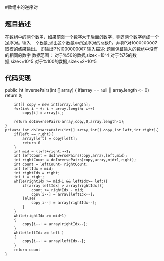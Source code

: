 #数组中的逆序对
## 题目描述
在数组中的两个数字，如果前面一个数字大于后面的数字，则这两个数字组成一个逆序对。输入一个数组,求出这个数组中的逆序对的总数P。并将P对1000000007取模的结果输出。 即输出P%1000000007 
输入描述:
题目保证输入的数组中没有的相同的数字
数据范围：
	对于%50的数据,size<=10^4
	对于%75的数据,size<=10^5
	对于%100的数据,size<=2*10^5

## 代码实现

   public int InversePairs(int [] array) {
        if(array == null || array.length <= 0)
            return 0;
         
        int[] copy = new int[array.length];
        for(int i = 0; i < array.length; i++)
            copy[i] = array[i];
        
        return doInversePairs(array,copy,0,array.length-1);
    }
    private int doInversePairs(int[] array,int[] copy,int left,int right){
        if(left == right){
            array[left] = copy[left];
            return 0;
        }
        int mid = (left+right)>>1;
        int leftCount = doInversePairs(copy,array,left,mid);
        int rightCount = doInversePairs(copy,array,mid+1,right);
        int count = leftCount+ rightCount;
        int leftIdx = mid;
        int rightIdx = right;
        int i = right;
        while(rightIdx >= mid+1 && leftIdx>= left){
            if(array[leftIdx] > array[rightIdx]){
                count += rightIdx - mid;
                copy[i--] = array[leftIdx--];
            }else{
                copy[i--] = array[rightIdx--];
            }
        }
        while(rightIdx >= mid+1)
        {
            copy[i--] = array[rightIdx--];
        }
        while(leftIdx >= left )
        {
            copy[i--] = array[leftIdx--];
        }
        return count;
    }
